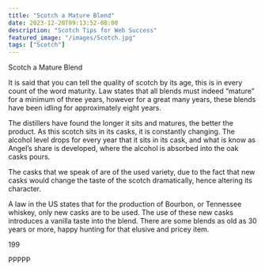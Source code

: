 ```yaml
---
title: "Scotch a Mature Blend"
date: 2023-12-20T09:13:52-08:00
description: "Scotch Tips for Web Success"
featured_image: "/images/Scotch.jpg"
tags: ["Scotch"]
---
```


Scotch a Mature Blend

It is said that you can tell the quality of scotch by its age, this is in every count of the word maturity. Law states that all blends must indeed “mature” for a minimum of three years, however for a great many years, these blends have been idling for approximately eight years.

The distillers have found the longer it sits and matures, the better the product. As this scotch sits in its casks, it is constantly changing. The alcohol level drops for every year that it sits in its cask, and what is know as Angel’s share is developed, where the alcohol is absorbed into the oak casks pours.

The casks that we speak of are of the used variety, due to the fact that new casks would change the taste of the scotch dramatically, hence altering its character.

A law in the US states that for the production of Bourbon, or Tennessee whiskey, only new casks are to be used. The use of these new casks introduces a vanilla taste into the blend.  There are some blends as old as 30 years or more, happy hunting for that elusive and pricey item.

199

PPPPP

